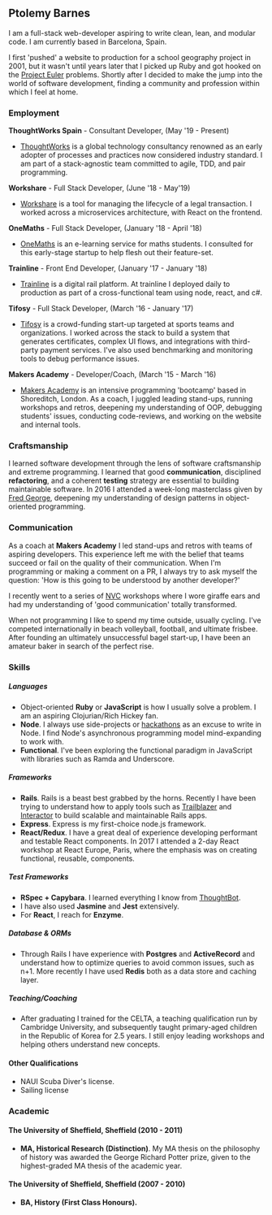 ## Ptolemy Barnes
I am a full-stack web-developer aspiring to write clean, lean, and modular code. I am currently based in Barcelona, Spain.

I first 'pushed' a website to production for a school geography project in 2001, but it wasn't until years later that I picked up Ruby and got hooked on the [Project Euler](https://projecteuler.net/) problems. Shortly after I decided to make the jump into the world of software development, finding a community and profession within which I feel at home.

### Employment
**ThoughtWorks Spain** - Consultant Developer, (May '19 - Present)
- [ThoughtWorks](https://www.thoughtworks.com/) is a global technology consultancy renowned as an early adopter of processes and practices now considered industry standard. I am part of a stack-agnostic team committed to agile, TDD, and pair programming.

**Workshare** - Full Stack Developer, (June '18 - May'19)
- [Workshare](https://www.workshare.com/) is a tool for managing the lifecycle of a legal transaction. I worked across a microservices architecture, with React on the frontend.

**OneMaths** - Full Stack Developer, (January '18 - April '18)
- [OneMaths](https://onemaths.com) is an e-learning service for maths students. I consulted for this early-stage startup to help flesh out their feature-set.

**Trainline** - Front End Developer, (January '17 - January '18)
- [Trainline](https://trainline.com) is a digital rail platform. At trainline I deployed daily to production as part of a cross-functional team using node, react, and c#.

**Tifosy** - Full Stack Developer, (March '16 - January '17)
- [Tifosy](https://tifosy.com) is a crowd-funding start-up targeted at sports teams and organizations. I worked across the stack to build a system that generates certificates, complex UI flows, and integrations with third-party payment services. I've also used benchmarking and monitoring tools to debug performance issues.

**Makers Academy** - Developer/Coach, (March '15 - March '16)
- [Makers Academy](http://www.makersacademy.com/) is an intensive programming 'bootcamp' based in Shoreditch, London. As a coach, I juggled leading stand-ups, running workshops and retros, deepening my understanding of OOP, debugging students' issues, conducting code-reviews, and working on the website and internal tools.

### Craftsmanship
I learned software development through the lens of software craftsmanship and extreme programming. I learned that good **communication**, disciplined **refactoring**, and a coherent  **testing** strategy are essential to building maintainable software. In 2016 I attended a week-long masterclass given by [Fred George](https://www.linkedin.com/in/fred-george-5965b5), deepening my understanding of design patterns in object-oriented programming.

### Communication
As a coach at **Makers Academy** I led stand-ups and retros with teams of aspiring developers. This experience left me with the belief that teams succeed or fail on the quality of their communication. When I'm programming or making a comment on a PR, I always try to ask myself the question: 'How is this going to be understood by another developer?'

I recently went to a series of [NVC](https://en.wikipedia.org/wiki/Nonviolent_Communication) workshops where I wore giraffe ears and had my understanding of 'good communication' totally transformed.

When not programming I like to spend my time outside, usually cycling. I've competed internationally in beach volleyball, football, and ultimate frisbee. After founding an ultimately unsuccessful bagel start-up, I have been an amateur baker in search of the perfect rise.

### Skills
##### **Languages**

- Object-oriented **Ruby** or **JavaScript** is how I usually solve a problem. I am an aspiring Clojurian/Rich Hickey fan.
- **Node**. I always use side-projects or [hackathons](https://github.com/ptolemybarnes/frontliners-api) as an excuse to write in Node. I find Node's asynchronous programming model mind-expanding to work with.
- **Functional**. I've been exploring the functional paradigm in JavaScript with libraries such as Ramda and Underscore.

##### **Frameworks**
- **Rails**. Rails is a beast best grabbed by the horns. Recently I have been trying to understand how to apply tools such as [Trailblazer](https://github.com/apotonick/trailblazer) and [Interactor](https://github.com/collectiveidea/interactor) to build scalable and maintainable Rails apps.
- **Express**. Express is my first-choice node.js framework.
- **React/Redux**. I have a great deal of experience developing performant and testable React components. In 2017 I attended a 2-day React workshop at React Europe, Paris, where the emphasis was on creating functional, reusable, components. 

##### **Test Frameworks**
- **RSpec + Capybara**. I learned everything I know from [ThoughtBot](https://robots.thoughtbot.com/).
- I have also used **Jasmine** and **Jest** extensively.
- For **React**, I reach for **Enzyme**.

##### Database & ORMs
- Through Rails I have experience with **Postgres** and **ActiveRecord** and understand how to optimize queries to avoid common issues, such as n+1. More recently I have used **Redis** both as a data store and caching layer.

##### Teaching/Coaching
- After graduating I trained for the CELTA, a teaching qualification run by Cambridge University, and subsequently taught primary-aged children in the Republic of Korea for 2.5 years. I still enjoy leading workshops and helping others understand new concepts.

#### Other Qualifications
- NAUI Scuba Diver's license.
- Sailing license

### Academic

#### The University of Sheffield, Sheffield (2010 - 2011)
- **MA, Historical Research (Distinction)**. My MA thesis on the philosophy of history was awarded the
George Richard Potter prize, given to the highest-graded MA thesis of the academic year.

#### The University of Sheffield, Sheffield (2007 - 2010)
- **BA, History (First Class Honours).**

